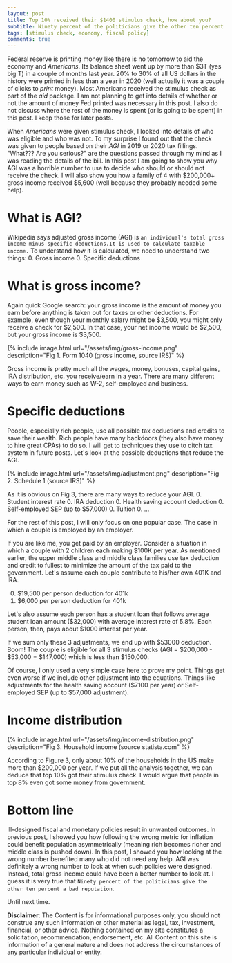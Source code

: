 ```yaml
---
layout: post
title: Top 10% received their $1400 stimulus check, how about you?
subtitle: Ninety percent of the politicians give the other ten percent a bad reputation -Henry Kissinger
tags: [stimulus check, economy, fiscal policy]
comments: true
---
```

Federal reserve is printing money like there is no tomorrow to aid the economy and *Americans*. Its balance sheet went up by more than $3T (yes big T) in a couple of months last year. 20% to 30% of all US dollars in the history were printed in less than a year in 2020 (well actually it was a couple of clicks to *print* money). Most Americans received the stimulus check as part of the *aid* package. I am not planning to get into details of whether or not the amount of money Fed printed was necessary in this post. I also do not discuss where the rest of the money is spent (or is going to be spent) in this post. I keep those for later posts.

When *Americans* were given stimulus check, I looked into details of who was eligible and who was not. To my surprise I found out that the check was given to people based on their *AGI* in 2019 or 2020 tax fillings. "What??? Are you serious?" are the questions passed through my mind as I was reading the details of the bill. In this post I am going to show you why AGI was a horrible number to use to decide who should or should not receive the check. I will also show you how a family of 4 with $200,000+ gross income received $5,600 (well because they probably needed some help).

# What is AGI?
Wikipedia says adjusted gross income (AGI) is `an individual's total gross income minus specific deductions.It is used to calculate taxable income.` To understand how it is calculated, we need to understand two things:
0. Gross income
0. Specific deductions

# What is gross income?
Again quick Google search: your gross income is the amount of money you earn before anything is taken out for taxes or other deductions. For example, even though your monthly salary might be $3,500, you might only receive a check for $2,500. In that case, your net income would be $2,500, but your gross income is $3,500.

{% include image.html url="/assets/img/gross-income.png" description="Fig 1. Form 1040 (gross income, source IRS)" %} 

Gross income is pretty much all the wages, money, bonuses, capital gains, IRA distribution, etc. you receive/earn in a year. There are many different ways to earn money such as W-2, self-employed and business.

# Specific deductions
People, especially rich people, use all possible tax deductions and credits to save their wealth. Rich people have many backdoors (they also have money to hire great CPAs) to do so. I will get to techniques they use to ditch tax system in future posts. Let's look at the possible deductions that reduce the AGI.

{% include image.html url="/assets/img/adjustment.png" description="Fig 2. Schedule 1 (source IRS)" %}

As it is obvious on Fig 3, there are many ways to reduce your AGI.
0. Student interest rate
0. IRA deduction
0. Health saving account deduction
0. Self-employed SEP (up to $57,000)
0. Tuition 
0. ...

For the rest of this post, I will only focus on one popular case. The case in which a couple is employed by an employer.

If you are like me, you get paid by an employer. Consider a situation in which a couple with 2 children each making $100K per year. As mentioned earlier, the upper middle class and middle class families use tax deduction and credit to fullest to minimize the amount of the tax paid to the government. Let's assume each couple contribute to his/her own 401K and IRA. 

0. $19,500 per person deduction for 401k
0. $6,000 per person deduction for 401k

Let's also assume each person has a student loan that follows average student loan amount ($32,000) with average interest rate of 5.8%. Each person, then, pays about $1000 interest per year.

If we sum only these 3 adjustments, we end up with $53000 deduction. Boom! The couple is eligible for all 3 stimulus checks (AGI = $200,000 - $53,000 = $147,000) which is less than $150,000.

Of course, I only used a very simple case here to prove my point. Things get even worse if we include other adjustment into the equations. Things like adjustments for the health saving account ($7100 per year) or Self-employed SEP (up to $57,000 adjustment).

# Income distribution 
{% include image.html url="/assets/img/income-distribution.png" description="Fig 3. Household income (source statista.com" %}

According to Figure 3, only about 10% of the households in the US make more than $200,000 per year. If we put all the analysis together, we can deduce that top 10% got their stimulus check. I would argue that people in top 8% even got some money from government. 


# Bottom line

Ill-designed fiscal and monetary policies result in unwanted outcomes. In previous post, I showed you how following the wrong metric for inflation could benefit population asymmetrically (meaning rich becomes richer and middle class is pushed down). In this post, I showed you how looking at the wrong number benefited many who did not need any help. AGI was definitely a wrong number to look at when such policies were designed. Instead, total gross income could have been a better number to look at. I guess it is very true that `Ninety percent of the politicians give the other ten percent a bad reputation`.

Until next time.

**Disclaimer**: The Content is for informational purposes only, you should not construe any such information or other material as legal, tax, investment, financial, or other advice. Nothing contained on my site constitutes a solicitation, recommendation, endorsement, etc. All Content on this site is information of a general nature and does not address the circumstances of any particular individual or entity. 



